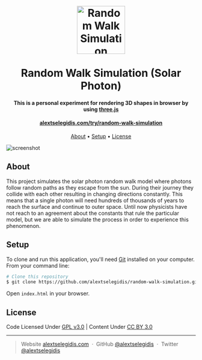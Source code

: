 <h1 align="center">
    <br>
        <a href="https://alextselegidis.com/try/random-walk-simulation">
            <img src="https://raw.githubusercontent.com/alextselegidis/random-walk-simulation/master/random-walk-simulation.png" alt="Random Walk Simulation" width="128">
        </a>
        <br>
        <br>
        Random Walk Simulation (Solar Photon)
    <br>
</h1>

<h4 align="center">
    This is a personal experiment for rendering 3D shapes in browser by using 
    <a href="https://threejs.org">three.js</a>
</h4>

<h4 align="center">
    <a href="https://alextselegidis.com/try/random-walk-simulation">alextselegidis.com/try/random-walk-simulation</a>
</h4>

<p align="center">
  <a href="#about">About</a> •
  <a href="#setup">Setup</a> •
  <a href="#license">License</a>
</p>

![screenshot](screenshot.gif)

## About

This project simulates the solar photon random walk model where photons follow random paths as they escape from the sun. 
During their journey they collide with each other resulting in changing directions constantly. This means that a single 
photon will need hundreds of thousands of years to reach the surface and continue to outer space. Until now physicists 
have not reach to an agreement about the constants that rule the particular model, but we are able to simulate the 
process in order to experience this phenomenon. 

## Setup

To clone and run this application, you'll need [Git](https://git-scm.com) installed on your computer. From your command 
line:

```bash
# Clone this repository
$ git clone https://github.com/alextselegidis/random-walk-simulation.git
```

Open `index.html` in your browser. 

## License 

Code Licensed Under [GPL v3.0](https://www.gnu.org/licenses/gpl-3.0.en.html) | Content Under [CC BY 3.0](https://creativecommons.org/licenses/by/3.0/)

---

> Website [alextselegidis.com](https://alextselegidis.com) &nbsp;&middot;&nbsp;
> GitHub [@alextselegidis](https://github.com/alextselegidis) &nbsp;&middot;&nbsp;
> Twitter [@alextselegidis](https://twitter.com/AlexTselegidis)
